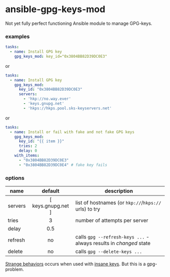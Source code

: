 # ansible-gpg-keys-mod

Not yet fully perfect functioning Ansible module to manage GPG-keys.

### examples

```YAML
tasks:
  - name: Install GPG key
    gpg_keys_mod: key_id="0x3804BB82D39DC0E3"
```
or
```YAML
tasks:
  - name: Install GPG key
    gpg_keys_mod:
      key_id: "0x3804BB82D39DC0E3"
      servers:
        - 'hkp://no.way.ever'
        - 'keys.gnupg.net'
        - 'hkps://hkps.pool.sks-keyservers.net'
```
or
```YAML
tasks:
  - name: Install or fail with fake and not fake GPG keys
    gpg_keys_mod:
      key_id: "{{ item }}"
      tries: 2
      delay: 0
    with_items:
      - "0x3804BB82D39DC0E3"
      - "0x3804BB82D39DC0E4" # fake key fails
```

### options
name         | default            | description
-------------|:------------------:|-------------
servers      | [ keys.gnupg.net ] | list of hostnames (or `hkp://`/`hkps://` urls) to try
tries        |   3                | number of attempts per server
delay        |  0.5               |
refresh      | no                 | calls `gpg --refresh-keys ...` - always results in *changed* state
delete       | no                 | calls `gpg --delete-keys ...`


[Strange behaviors](https://gist.github.com/tnt/eedaed9a6cc75130b9cb) occurs when used with [insane keys](https://gist.github.com/tnt/70b116c72be11dc3cc66). But this is a gpg-problem.
